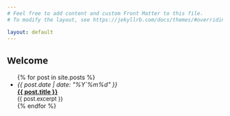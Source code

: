```yaml
---
# Feel free to add content and custom Front Matter to this file.
# To modify the layout, see https://jekyllrb.com/docs/themes/#overriding-theme-defaults

layout: default
---
```


<section class="posts">

<h1 style="font-family: system-ui;">
Welcome
</h1>

<ul class="address-table">
{% for post in site.posts %}
<li class="address-entry">
    <i class="address-entry-time">
        <time datetime="{{ post.date | date_to_xmlschema }}">{{ post.date | date: "%Y`%m%d" }}</time>
    </i>
    <div class="address-entry-text">
        <b><a href="{{ site.baseurl }}{{ post.url }}">{{ post.title }}</a></b>
        <div style="font-size:small">{{ post.excerpt }}</div>
    </div>
</li>
{% endfor %}
</ul>
</section>
